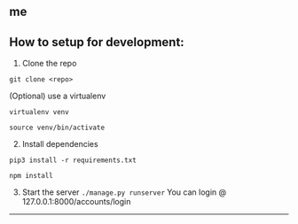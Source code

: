 ## me




## How to setup for development:

1. Clone the repo

``
git clone <repo>
``


(Optional) use a virtualenv

``
virtualenv venv
``


``
source venv/bin/activate
``


2. Install dependencies

``
pip3 install -r requirements.txt
``

``
npm install
``


3. Start the server
``
./manage.py runserver
``
You can login @ 127.0.0.1:8000/accounts/login
---
